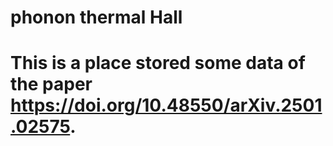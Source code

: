 # phonon thermal Hall 
# This is a place stored some data of the paper https://doi.org/10.48550/arXiv.2501.02575.

